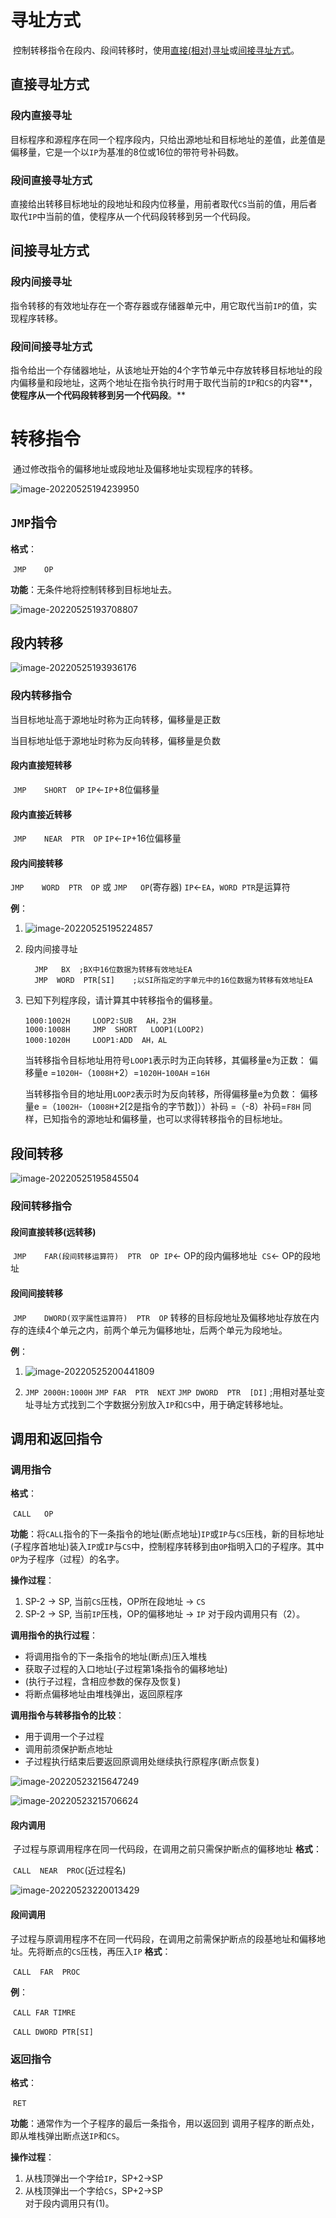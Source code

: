# 寻址方式

​	控制转移指令在段内、段间转移时，使用[直接(相对)寻址](../寻址方式/直接寻址)或[间接寻址方式](../寻址方式/寄存器间接寻址.md)。 

## 直接寻址方式

### 段内直接寻址

​	目标程序和源程序在同一个程序段内，只给出源地址和目标地址的差值，此差值是偏移量，它是一个以`IP`为基准的8位或16位的带符号补码数。

### 段间直接寻址方式

​	直接给出转移目标地址的段地址和段内位移量，用前者取代`CS`当前的值，用后者取代`IP`中当前的值，使程序从一个代码段转移到另一个代码段。

## 间接寻址方式

### 段内间接寻址

​	指令转移的有效地址存在一个寄存器或存储器单元中，用它取代当前`IP`的值，实现程序转移。

### 段间间接寻址方式

​	指令给出一个存储器地址，从该地址开始的4个字节单元中存放转移目标地址的段内偏移量和段地址，这两个地址在指令执行时用于取代当前的`IP`和`CS`的内容**，**使程序从一个代码段转移到另一个代码段**。**

# 转移指令

​	通过修改指令的偏移地址或段地址及偏移地址实现程序的转移。

![image-20220525194239950](https://cdn.jsdelivr.net/gh/letengzz/Two-C@main/img/PM/Fourth/202205282035565.png)

## `JMP`指令

**格式**：

​	`JMP	OP`

**功能**：无条件地将控制转移到目标地址去。

![image-20220525193708807](https://cdn.jsdelivr.net/gh/letengzz/Two-C@main/img/PM/Fourth/202205282035283.png)

## 段内转移

![image-20220525193936176](https://cdn.jsdelivr.net/gh/letengzz/Two-C@main/img/PM/Fourth/202205282035457.png)

### 段内转移指令

当目标地址高于源地址时称为正向转移，偏移量是正数

当目标地址低于源地址时称为反向转移，偏移量是负数


#### 段内直接短转移

​	`JMP	SHORT  OP`
​                                `IP`←`IP`+8位偏移量

#### 段内直接近转移

​	`JMP	NEAR  PTR  OP` 
​                               `IP`←`IP`+16位偏移量


#### 段内间接转移

`JMP	WORD  PTR  OP` 或 `JMP	OP`(寄存器)
                               `IP`←`EA`，`WORD PTR`是运算符

**例**：

 1. ![image-20220525195224857](https://cdn.jsdelivr.net/gh/letengzz/Two-C@main/img/PM/Fourth/202205282036491.png)

 2. 段内间接寻址

    ```
      JMP	BX	;BX中16位数据为转移有效地址EA
      JMP  WORD  PTR[SI]	;以SI所指定的字单元中的16位数据为转移有效地址EA
    ```

3. 已知下列程序段，请计算其中转移指令的偏移量。

   ```
   1000∶1002H     LOOP2∶SUB   AH，23H
   1000∶1008H     JMP  SHORT   LOOP1(LOOP2)
   1000∶1020H     LOOP1∶ADD  AH，AL
   ```

   当转移指令目标地址用符号`LOOP1`表示时为正向转移，其偏移量e为正数： 
   偏移量e =`1020H`-（`1008H`+2）=`1020H`-`100AH` =`16H`             

   当转移指令目的地址用`LOOP2`表示时为反向转移，所得偏移量e为负数： 
   偏移量e =（`1002H`-（`1008H`+2[2是指令的字节数]））补码 =（-8）补码=`F8H`
   同样，已知指令的源地址和偏移量，也可以求得转移指令的目标地址。


## 段间转移

![image-20220525195845504](https://cdn.jsdelivr.net/gh/letengzz/Two-C@main/img/PM/Fourth/202205282036939.png)

### 段间转移指令

#### 段间直接转移(远转移)

​	`JMP	FAR(段间转移运算符)  PTR  OP`
​												`IP`← OP的段内偏移地址
​                              				 `CS`← OP的段地址

#### 段间间接转移

​	`JMP	DWORD(双字属性运算符)  PTR  OP`
​	转移的目标段地址及偏移地址存放在内存的连续4个单元之内，前两个单元为偏移地址，后两个单元为段地址。 

**例**：

1. ![image-20220525200441809](https://cdn.jsdelivr.net/gh/letengzz/Two-C@main/img/PM/Fourth/202205282036146.png)

2. `JMP	2000H:1000H`
   `JMP	FAR  PTR  NEXT`
   `JMP	DWORD  PTR  [DI]`	;用相对基址变址寻址方式找到二个字数据分别放入`IP`和`CS`中，用于确定转移地址。

## 调用和返回指令

### 调用指令

**格式**：

​	`CALL	OP`

**功能**：将`CALL`指令的下一条指令的地址(断点地址)`IP`或`IP`与`CS`压栈，新的目标地址(子程序首地址)装入`IP`或`IP`与`CS`中，控制程序转移到由`OP`指明入口的子程序。其中`OP`为子程序（过程）的名字。

**操作过程**：

1. SP-2 → SP, 当前`CS`压栈，OP所在段地址 → `CS`
2. SP-2 → SP, 当前`IP`压栈，OP的偏移地址 → `IP`
   对于段内调用只有（2）。 


**调用指令的执行过程**：

- 将调用指令的下一条指令的地址(断点)压入堆栈
- 获取子过程的入口地址(子过程第1条指令的偏移地址)
- (执行子过程，含相应参数的保存及恢复)
- 将断点偏移地址由堆栈弹出，返回原程序

**调用指令与转移指令的比较**：

- 用于调用一个子过程
- 调用前须保护断点地址
- 子过程执行结束后要返回原调用处继续执行原程序(断点恢复)

![image-20220523215647249](https://cdn.jsdelivr.net/gh/letengzz/Two-C@main/img/PM/Fourth/202205282036375.png)

![image-20220523215706624](https://cdn.jsdelivr.net/gh/letengzz/Two-C@main/img/PM/Fourth/202205282037938.png)

#### 段内调用

​	子过程与原调用程序在同一代码段，在调用之前只需保护断点的偏移地址
**格式**：

​	`CALL  NEAR  PROC`(近过程名)

![image-20220523220013429](https://cdn.jsdelivr.net/gh/letengzz/Two-C@main/img/PM/Fourth/202205282037939.png)

#### 段间调用

​	子过程与原调用程序不在同一代码段，在调用之前需保护断点的段基地址和偏移地址。先将断点的`CS`压栈，再压入`IP`
**格式**：

​	`CALL  FAR  PROC`

**例**：

​	`CALL FAR TIMRE`

​	`CALL DWORD PTR[SI]`


### 返回指令

**格式**：

​	`RET`

**功能**：通常作为一个子程序的最后一条指令，用以返回到 调用子程序的断点处，即从堆栈弹出断点送`IP`和`CS`。

**操作过程**：   

1. 从栈顶弹出一个字给`IP`，SP+2→SP	
2. 从栈顶弹出一个字给`CS`，SP+2→SP		
   对于段内调用只有(1)。 

